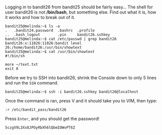 Logging in to bandit26 from bandit25 should be fairly easy… The shell for user bandit26 is not **/bin/bash**, but something else. Find out what it is, how it works and how to break out of it.

```
bandit25@melinda:~$ ls -a
.   .bandit24.password  .bashrc  .profile
..  .bash_logout        .pin     bandit26.sshkey
bandit25@melinda:~$ cat /etc/passwd | grep bandit26 
bandit26:x:11026:11026:bandit level 26:/home/bandit26:/usr/bin/showtext
bandit25@melinda:~$ cat /usr/bin/showtext 
#!/bin/sh

more ~/text.txt
exit 0
```

Before we try to SSH into bandit26, shrink the Console down to only 5 lines and run the `SSH` command.

```
bandit25@melinda:~$ ssh -i bandit26.sshkey bandit26@localhost
```

Once the command is ran, press V and it should take you to VIM, then type:

```
:r /etc/bandit_pass/bandit26
```

Press `Enter`, and you should get the password!

```
5czgV9L3Xx8JPOyRbXh6lQbmIOWvPT6Z
```

